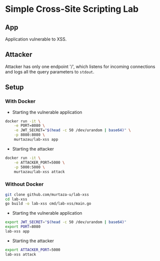 # Simple Cross-Site Scripting Lab

## App

Application vulnerable to XSS.

## Attacker

Attacker has only one endpoint '/', which listens for incoming
connections and logs all the query parameters to `stdout`.

## Setup

### With Docker

* Starting the vulnerable application

```bash
docker run -it \
    -e PORT=8080 \
    -e JWT_SECRET="$(head -c 50 /dev/urandom | base64)" \
    -p 8080:8080 \
    murtazau/lab-xss app
```

* Starting the attacker

```bash
docker run -it \
    -e ATTACKER_PORT=5000 \
    -p 5000:5000 \
    murtazau/lab-xss attack
```

### Without Docker

```bash
git clone github.com/murtaza-u/lab-xss
cd lab-xss
go build -o lab-xss cmd/lab-xss/main.go
```

* Starting the vulnerable application

```bash
export JWT_SECRET="$(head -c 50 /dev/urandom | base64)"
export PORT=8080
lab-xss app
```

* Starting the attacker

```bash
export ATTACKER_PORT=5000
lab-xss attack
```
